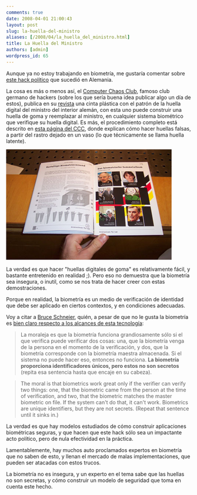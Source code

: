 ```yaml
---
comments: true
date: 2008-04-01 21:00:43
layout: post
slug: la-huella-del-ministro
aliases: [/2008/04/la_huella_del_ministro.html]
title: La Huella del Ministro
authors: [admin]
wordpress_id: 65
---
```


Aunque ya no estoy trabajando en biometría, me gustaría comentar sobre [este hack político](http://www.theregister.co.uk/2008/03/30/german_interior_minister_fingerprint_appropriated/) que sucedió en Alemania.

La cosa es más o menos así, el [Computer Chaos Club](http://www.ccc.de/), famoso club germano de hackers (sobre los que sería buena idea publicar algo un día de estos), publica en su [revista](http://ds.ccc.de/) una cinta plástica con el patrón de la huella digital del ministro del interior alemán, con esta uno puede construir una huella de goma y reemplazar al ministro, en cualquier sistema biométrico que verifique su huella digital. Es más, el procedimiento completo está descrito en [esta página del CCC](http://www.ccc.de/biometrie/fingerabdruck_kopieren?language=en), donde explican cómo hacer huellas falsas, a partir del rastro dejado en un vaso (lo que técnicamente se llama huella latente).

![hacking_magazine-big.jpg](hacking-magazine-big.jpg)

La verdad es que hacer "huellas digitales de goma" es relativamente fácil, y bastante entretenido en realidad ;). Pero eso no demuestra que la biometría sea insegura, o inutil, como se nos trata de hacer creer con estas demostraciones.

Porque en realidad, la biometría es un medio de verificación de identidad que debe ser aplicado en ciertos contextos, y en condiciones adecuadas.

Voy a citar a [Bruce Schneier](http://www.schneier.com/), quién, a pesar de que no le gusta la biometría es [bien claro respecto a los alcances de esta tecnología](http://www.schneier.com/crypto-gram-9808.html#biometrics):

> La moraleja es que la biometría funciona grandiosamente sólo si el que verifica puede verificar dos cosas: una, que la biometría venga de la persona en el momento de la verificación, y dos, que la biometría corresponde con la biometría maestra almacenada. Si el sistema no puede hacer eso, entonces no funciona. **La biometría proporciona identificadores únicos, pero estos no son secretos** (repita esa sentencia hasta que encaje en su cabeza).

> The moral is that biometrics work great only if the verifier can verify two things: one, that the biometric came from the person at the time of verification, and two, that the biometric matches the master biometric on file. If the system can't do that, it can't work. Biometrics are unique identifiers, but they are not secrets. (Repeat that sentence until it sinks in.)

La verdad es que hay modelos estudiados de cómo construir aplicaciones biométricas seguras, y que hacen que este hack sólo sea un impactante acto político, pero de nula efectividad en la práctica.

Lamentablemente, hay muchos auto proclamados expertos en biometría que no saben de esto, y llenan el mercado de malas implementaciones, que pueden ser atacadas con estos trucos.

La biometría no es insegura, y un experto en el tema sabe que las huellas no son secretas, y cómo construir un modelo de seguridad que toma en cuenta este hecho.



